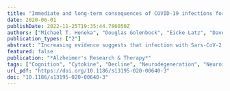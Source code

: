 ```yaml
---
title: "Immediate and long-term consequences of COVID-19 infections for the development of neurological disease"
date: 2020-06-01
publishDate: 2022-11-25T19:35:44.786050Z
authors: ["Michael T. Heneka", "Douglas Golenbock", "Eicke Latz", "Dave Morgan", "Robert Brown"]
publication_types: ["2"]
abstract: "Increasing evidence suggests that infection with Sars-CoV-2 causes neurological deficits in a substantial proportion of affected patients. While these symptoms arise acutely during the course of infection, less is known about the possible long-term consequences for the brain. Severely affected COVID-19 cases experience high levels of proinflammatory cytokines and acute respiratory dysfunction and often require assisted ventilation. All these factors have been suggested to cause cognitive decline. Pathogenetically, this may result from direct negative effects of the immune reaction, acceleration or aggravation of pre-existing cognitive deficits, or de novo induction of a neurodegenerative disease. This article summarizes the current understanding of neurological symptoms of COVID-19 and hypothesizes that affected patients may be at higher risk of developing cognitive decline after overcoming the primary COVID-19 infection. A structured prospective evaluation should analyze the likelihood, time course, and severity of cognitive impairment following the COVID-19 pandemic."
featured: false
publication: "*Alzheimer's Research & Therapy*"
tags: ["Cognition", "Cytokine", "Decline", "Neurodegeneration", "Neuroinflammation", "NLRP3 inflammasome", "Systemic inflammation"]
url_pdf: "https://doi.org/10.1186/s13195-020-00640-3"
doi: "10.1186/s13195-020-00640-3"
---
```


